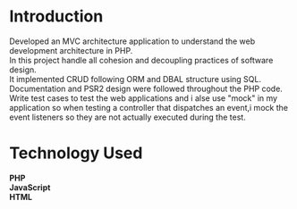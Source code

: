 # Introduction
Developed an MVC architecture application to understand the web development architecture in PHP.<br />
In this project handle all cohesion and decoupling practices of software design.<br />
It implemented CRUD following ORM and DBAL structure using SQL.<br />
Documentation and PSR2 design were followed throughout the PHP code.<br />
Write test cases to test the web applications and i alse use  "mock" in my application so when testing a controller that dispatches an event,i mock the event listeners so they are not actually executed during the test. 

# Technology Used
**PHP**<br />
**JavaScript**<br />
**HTML**<br />
